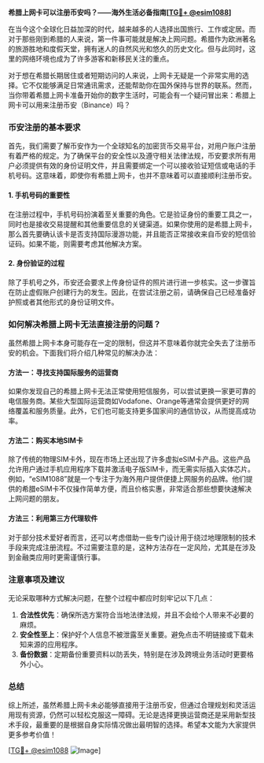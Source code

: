 **希腊上网卡可以注册币安吗？——海外生活必备指南[[TG💪+ @esim1088](https://t.me/s/esim1088)]**

在当今这个全球化日益加深的时代，越来越多的人选择出国旅行、工作或定居。而对于那些刚到希腊的人来说，第一件事可能就是解决上网问题。希腊作为欧洲著名的旅游胜地和度假天堂，拥有迷人的自然风光和悠久的历史文化。但与此同时，这里的网络环境也成为了许多游客和新移民关注的重点。

对于想在希腊长期居住或者短期访问的人来说，上网卡无疑是一个非常实用的选择。它不仅能够满足日常通讯需求，还能帮助你在国外保持与世界的联系。然而，当你带着希腊上网卡准备开始你的数字生活时，可能会有一个疑问冒出来：希腊上网卡可以用来注册币安（Binance）吗？

### 币安注册的基本要求

首先，我们需要了解币安作为一个全球知名的加密货币交易平台，对用户账户注册有着严格的规定。为了确保平台的安全性以及遵守相关法律法规，币安要求所有用户必须提供有效的身份证明文件，并且需要绑定一个可以接收验证短信或电话的手机号码。这意味着，即使你有希腊上网卡，也并不意味着可以直接顺利注册币安。

#### 1. 手机号码的重要性
在注册过程中，手机号码扮演着至关重要的角色。它是验证身份的重要工具之一，同时也是接收交易提醒和其他重要信息的关键渠道。如果你使用的是希腊上网卡，那么首先要确认该卡是否支持国际漫游功能，并且能否正常接收来自币安的短信验证码。如果不能，则需要考虑其他解决方案。

#### 2. 身份验证的过程
除了手机号之外，币安还会要求上传身份证件的照片进行进一步核实。这一步骤旨在防止虚假账户创建行为的发生。因此，在尝试注册之前，请确保自己已经准备好护照或者其他形式的身份证明文件。

### 如何解决希腊上网卡无法直接注册的问题？

虽然希腊上网卡本身可能存在一定的限制，但这并不意味着你就完全失去了注册币安的机会。下面我们将介绍几种常见的解决办法：

#### 方法一：寻找支持国际服务的运营商
如果你发现自己的希腊上网卡无法正常使用短信服务，可以尝试更换一家更可靠的电信服务商。某些大型国际运营商如Vodafone、Orange等通常会提供更好的网络覆盖和服务质量。此外，它们也可能支持更多国家间的通信协议，从而提高成功率。

#### 方法二：购买本地SIM卡
除了传统的物理SIM卡外，现在市场上还出现了许多虚拟eSIM卡产品。这些产品允许用户通过手机应用程序下载并激活电子版SIM卡，而无需实际插入实体芯片。例如，“eSIM1088”就是一个专注于为海外用户提供便捷上网服务的品牌。他们提供的希腊eSIM卡不仅操作简单方便，而且价格实惠，非常适合那些想要快速解决上网问题的朋友。

#### 方法三：利用第三方代理软件
对于部分技术爱好者而言，还可以考虑借助一些专门设计用于绕过地理限制的技术手段来完成注册流程。不过需要注意的是，这种方法存在一定风险，尤其是在涉及到金融类应用时更需谨慎行事。

### 注意事项及建议

无论采取哪种方式解决问题，在整个过程中都应时刻牢记以下几点：

1. **合法性优先**：确保所选方案符合当地法律法规，并且不会给个人带来不必要的麻烦。
2. **安全性至上**：保护好个人信息不被泄露至关重要。避免点击不明链接或下载未知来源的应用程序。
3. **备份数据**：定期备份重要资料以防丢失，特别是在涉及跨境业务活动时更要格外小心。

### 总结

综上所述，虽然希腊上网卡未必能够直接用于注册币安，但通过合理规划和灵活运用现有资源，仍然可以轻松克服这一障碍。无论是选择更换运营商还是采用新型技术手段，最重要的是根据自身实际情况做出最明智的选择。希望本文能为大家提供更多参考价值！

[[TG💪+ @esim1088](https://t.me/s/esim1088) ![Image](https://i.postimg.cc/4NQfJmqS/Snipaste-2025-05-13-00-14-12.png)]